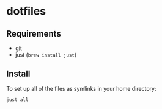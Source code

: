 # dotfiles

## Requirements

* git
* just (`brew install just`)

## Install

To set up all of the files as symlinks in your home directory:

```
just all
```
